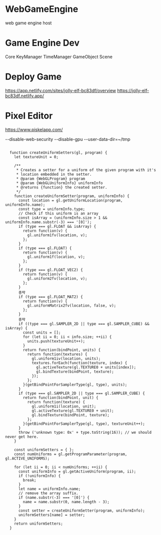 # WebGameEngine
web game engine host

# Game Engine Dev
Core
KeyManager
TimeManager
GameObject
Scene

# Deploy Game
https://app.netlify.com/sites/jolly-elf-bc83df/overview
https://jolly-elf-bc83df.netlify.app/

# Pixel Editor
https://www.piskelapp.com/

--disable-web-security --disable-gpu --user-data-dir=~/tmp 

<pre><code> 
  function createUniformSetters(gl, program) {
    let textureUnit = 0;

    /**
     * Creates a setter for a uniform of the given program with it's
     * location embedded in the setter.
     * @param {WebGLProgram} program
     * @param {WebGLUniformInfo} uniformInfo
     * @returns {function} the created setter.
     */
    function createUniformSetter(program, uniformInfo) {
      const location = gl.getUniformLocation(program, uniformInfo.name);
      const type = uniformInfo.type;
      // Check if this uniform is an array
      const isArray = (uniformInfo.size > 1 && uniformInfo.name.substr(-3) === '[0]');
      if (type === gl.FLOAT && isArray) {
        return function(v) {
          gl.uniform1fv(location, v);
        };
      }
      if (type === gl.FLOAT) {
        return function(v) {
          gl.uniform1f(location, v);
        };
      }
      if (type === gl.FLOAT_VEC2) {
        return function(v) {
          gl.uniform2fv(location, v);
        };
      }
      중략
      if (type === gl.FLOAT_MAT2) {
        return function(v) {
          gl.uniformMatrix2fv(location, false, v);
        };
      }
      중략
      if ((type === gl.SAMPLER_2D || type === gl.SAMPLER_CUBE) && isArray) {
        const units = [];
        for (let ii = 0; ii < info.size; ++ii) {
          units.push(textureUnit++);
        }
        return function(bindPoint, units) {
          return function(textures) {
            gl.uniform1iv(location, units);
            textures.forEach(function(texture, index) {
              gl.activeTexture(gl.TEXTURE0 + units[index]);
              gl.bindTexture(bindPoint, texture);
            });
          };
        }(getBindPointForSamplerType(gl, type), units);
      }
      if (type === gl.SAMPLER_2D || type === gl.SAMPLER_CUBE) {
        return function(bindPoint, unit) {
          return function(texture) {
            gl.uniform1i(location, unit);
            gl.activeTexture(gl.TEXTURE0 + unit);
            gl.bindTexture(bindPoint, texture);
          };
        }(getBindPointForSamplerType(gl, type), textureUnit++);
      }
      throw ('unknown type: 0x' + type.toString(16)); // we should never get here.
    }

    const uniformSetters = { };
    const numUniforms = gl.getProgramParameter(program, gl.ACTIVE_UNIFORMS);

    for (let ii = 0; ii < numUniforms; ++ii) {
      const uniformInfo = gl.getActiveUniform(program, ii);
      if (!uniformInfo) {
        break;
      }
      let name = uniformInfo.name;
      // remove the array suffix.
      if (name.substr(-3) === '[0]') {
        name = name.substr(0, name.length - 3);
      }
      const setter = createUniformSetter(program, uniformInfo);
      uniformSetters[name] = setter;
    }
    return uniformSetters;
  }



      
    </code></pre>

